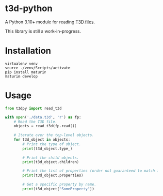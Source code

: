 # t3d-python

A Python 3.10+ module for reading [T3D files](https://wiki.beyondunreal.com/Legacy:T3D_File).

This library is still a work-in-progress.

# Installation

```
virtualenv venv
source ./venv/Scripts/activate
pip install maturin
maturin develop
```

# Usage

```python
from t3dpy import read_t3d

with open('./data.t3d', 'r') as fp:
    # Read the T3D file.
    objects = read_t3d(fp.read())
    
    # Iterate over the top-level objects.
    for t3d_object in objects:
        # Print the type of object.
        print(t3d_object.type_)
        
        # Print the child objects.
        print(t3d_object.children)

        # Print the list of properties (order not guaranteed to match input)
        print(t3d_object.properties)
        
        # Get a specific property by name.
        print(t3d_object["SomeProperty"])
```